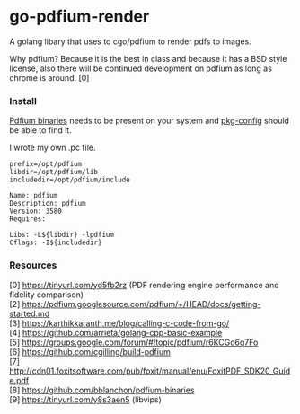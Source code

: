 # go-pdfium-render

A golang libary that uses to cgo/pdfium to render pdfs to images.

Why pdfium? Because it is the best in class and because it has a BSD style license, also there will be continued development on pdfium as long as chrome is around. [0]

### Install

[Pdfium binaries](https://github.com/bblanchon/pdfium-binaries) needs to be present on your system and [pkg-config](https://en.wikipedia.org/wiki/Pkg-config) should be able to find it.

I wrote my own .pc file.

```
prefix=/opt/pdfium
libdir=/opt/pdfium/lib
includedir=/opt/pdfium/include

Name: pdfium
Description: pdfium
Version: 3580
Requires:

Libs: -L${libdir} -lpdfium
Cflags: -I${includedir}
```

### Resources

[0] https://tinyurl.com/yd5fb2rz (PDF rendering engine performance and fidelity comparison)   
[2] https://pdfium.googlesource.com/pdfium/+/HEAD/docs/getting-started.md   
[3] https://karthikkaranth.me/blog/calling-c-code-from-go/   
[4] https://github.com/arrieta/golang-cpp-basic-example   
[5] https://groups.google.com/forum/#!topic/pdfium/r6KCGo6q7Fo   
[6] https://github.com/cgilling/build-pdfium   
[7] http://cdn01.foxitsoftware.com/pub/foxit/manual/enu/FoxitPDF_SDK20_Guide.pdf   
[8] https://github.com/bblanchon/pdfium-binaries   
[9] https://tinyurl.com/y8s3aen5   (libvips)     
